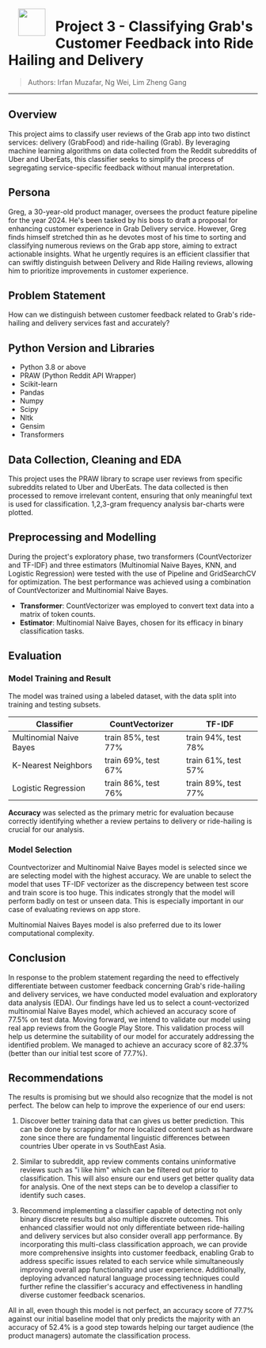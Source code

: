 <img src="http://imgur.com/1ZcRyrc.png" style="float: left; margin: 20px; height: 55px">

# Project 3 - Classifying Grab's Customer Feedback into Ride Hailing and Delivery

> Authors: Irfan Muzafar, Ng Wei, Lim Zheng Gang
---

## Overview

This project aims to classify user reviews of the Grab app into two distinct services: delivery (GrabFood) and ride-hailing (Grab). By leveraging machine learning algorithms on data collected from the Reddit subreddits of Uber and UberEats, this classifier seeks to simplify the process of segregating service-specific feedback without manual interpretation.

## Persona

Greg, a 30-year-old product manager, oversees the product feature pipeline for the year 2024. He's been tasked by his boss to draft a proposal for enhancing customer experience in Grab Delivery service. However, Greg finds himself stretched thin as he devotes most of his time to sorting and classifying numerous reviews on the Grab app store, aiming to extract actionable insights. What he urgently requires is an efficient classifier that can swiftly distinguish between Delivery and Ride Hailing reviews, allowing him to prioritize improvements in customer experience.

## Problem Statement

How can we distinguish between customer feedback related to Grab's ride-hailing and delivery services fast and accurately?

## Python Version and Libraries

- Python 3.8 or above
- PRAW (Python Reddit API Wrapper)
- Scikit-learn
- Pandas
- Numpy
- Scipy
- Nltk
- Gensim
- Transformers

## Data Collection, Cleaning and EDA

This project uses the PRAW library to scrape user reviews from specific subreddits related to Uber and UberEats. The data collected is then processed to remove irrelevant content, ensuring that only meaningful text is used for classification. 1,2,3-gram frequency analysis bar-charts were plotted.

## Preprocessing and Modelling

During the project's exploratory phase, two transformers (CountVectorizer and TF-IDF) and three estimators (Multinomial Naive Bayes, KNN, and Logistic Regression) were tested with the use of Pipeline and GridSearchCV for optimization. The best performance was achieved using a combination of CountVectorizer and Multinomial Naive Bayes.

- **Transformer**: CountVectorizer was employed to convert text data into a matrix of token counts.
- **Estimator**: Multinomial Naive Bayes, chosen for its efficacy in binary classification tasks.

## Evaluation

### Model Training and Result

The model was trained using a labeled dataset, with the data split into training and testing subsets.

| Classifier           | CountVectorizer | TF-IDF  |
|----------------------|-----------------|---------|
| Multinomial Naive Bayes | train 85%, test 77% | train 94%, test 78% |
| K-Nearest Neighbors  | train 69%, test 67% | train 61%, test 57% |
| Logistic Regression  | train 86%, test 76% | train 89%, test 77% |

**Accuracy** was selected as the primary metric for evaluation because correctly identifying whether a review pertains to delivery or ride-hailing is crucial for our analysis.

### Model Selection  

Countvectorizer and Multinomial Naive Bayes model is selected since we are selecting model with the highest accuracy. We are unable to select the model that uses TF-IDF vectorizer as the discrepency between test score and train score is too huge. This indicates strongly that the model will perform badly on test or unseen data. This is especially important in our case of evaluating reviews on app store.  

Multinomial Naives Bayes model is also preferred due to its lower computational complexity. 


## Conclusion

In response to the problem statement regarding the need to effectively differentiate between customer feedback concerning Grab's ride-hailing and delivery services, we have conducted model evaluation and exploratory data analysis (EDA). Our findings have led us to select a count-vectorized multinomial Naive Bayes model, which achieved an accuracy score of 77.5% on test data. Moving forward, we intend to validate our model using real app reviews from the Google Play Store. This validation process will help us determine the suitability of our model for accurately addressing the identified problem. We managed to achieve an accuracy score of 82.37% (better than our initial test score of 77.7%).   

## Recommendations

The results is promising but we should also recognize that the model is not perfect. The below can help to improve the experience of our end users:

1. Discover better training data that can gives us better prediction. This can be done by scrapping for more localized content such as hardware zone since there are fundamental linguistic differences between countries Uber operate in vs SouthEast Asia.  
  
2. Similar to subreddit, app review comments contains uninformative reviews such as "i like him" which can be filtered out prior to classification. This will also ensure our end users get better quality data for analysis. One of the next steps can be to develop a classifier to identify such cases. 

3. Recommend implementing a classifier capable of detecting not only binary discrete results but also multiple discrete outcomes. This enhanced classifier would not only differentiate between ride-hailing and delivery services but also consider overall app performance. By incorporating this multi-class classification approach, we can provide more comprehensive insights into customer feedback, enabling Grab to address specific issues related to each service while simultaneously improving overall app functionality and user experience. Additionally, deploying advanced natural language processing techniques could further refine the classifier's accuracy and effectiveness in handling diverse customer feedback scenarios.

All in all, even though this model is not perfect, an accuracy score of 77.7% against our initial baseline model that only predicts the majority with an accuracy of 52.4% is a good step towards helping our target audience (the product managers) automate the classification process. 